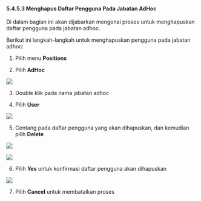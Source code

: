 #### **5.4.5.3 Menghapus Daftar Pengguna Pada Jabatan AdHoc**

Di dalam bagian ini akan dijabarkan mengenai proses untuk menghapuskan daftar pengguna pada jabatan adhoc.

Berikut ini langkah-langkah untuk menghapuskan pengguna pada jabatan adhoc:

1. Pilih menu **Positions**

2. Pilih **AdHoc**

![](media/05916b36fdead9a31b650d81c1677724.png)

3. Double klik pada nama jabatan adhoc

4. Pilih **User**

![](media/85518d38faab355feabc4df348264b60.png)

5. Centang pada daftar pengguna yang akan dihapuskan, dan kemudian pilih **Delete**

![](media/c3946f051ec3d6c23e0d7cb24886ef07.jpg)

![](media/60167c220d9a3b0b0405a8fc0988cc22.jpg)

6. Pilih **Yes** untuk konfirmasi daftar pengguna akan dihapuskan

![](media/1b89bb7381e77e99c4373c740bef3dcb.jpg)

7. Pilih **Cancel** untuk membatalkan proses

